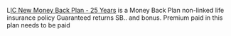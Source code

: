 <p>L<a href="http://www.policyforum.in/lic-new-money-back-plan-25-years/" target="_blank" rel="noreferrer noopener">IC New Money Back Plan - 25 Years</a> is a Money Back Plan non-linked life insurance policy Guaranteed returns SB.. and bonus. Premium paid in this plan needs to be paid</p>
